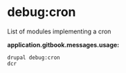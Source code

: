 # debug:cron
List of modules implementing a cron

**application.gitbook.messages.usage:**
```
drupal debug:cron
dcr
```

